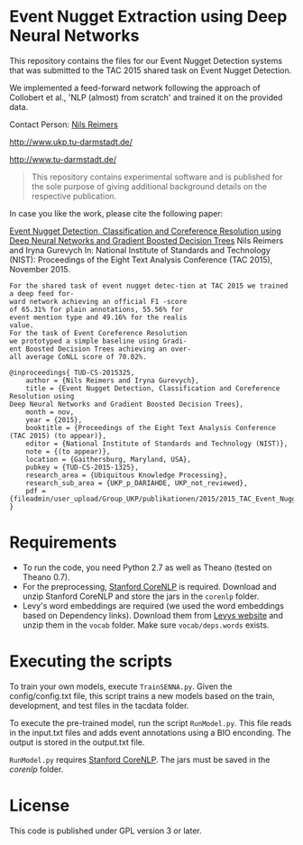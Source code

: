 # Event Nugget Extraction using Deep Neural Networks
This repository contains the files for our Event Nugget Detection systems that was submitted to the TAC 2015 shared task on Event Nugget Detection.

We implemented a feed-forward network following the approach of Collobert et al., 'NLP (almost) from scratch' and trained it on the provided data.

Contact Person: [Nils Reimers](https://www.ukp.tu-darmstadt.de/people/doctoral-researchers/nils-reimers/?no_cache=1) 

http://www.ukp.tu-darmstadt.de/

http://www.tu-darmstadt.de/

> This repository contains experimental software and is published for the sole purpose of giving additional background details on the respective publication. 



In case you like the work, please cite the following paper:

[Event Nugget Detection, Classification and Coreference Resolution using Deep Neural Networks and Gradient Boosted Decision Trees](https://www.ukp.tu-darmstadt.de/publications/details/?no_cache=1&tx_bibtex_pi1[pub_id]=TUD-CS-2015-1325)
Nils Reimers and Iryna Gurevych In: National Institute of Standards and Technology (NIST): Proceedings of the Eight Text Analysis Conference (TAC 2015), November 2015. 

```
For the shared task of event nugget detec-tion at TAC 2015 we trained a deep feed for-
ward network achieving an official F1 -score
of 65.31% for plain annotations, 55.56% for
event mention type and 49.16% for the realis
value.
For the task of Event Coreference Resolution
we prototyped a simple baseline using Gradi-
ent Boosted Decision Trees achieving an over-
all average CoNLL score of 70.02%.
```


```
@inproceedings{	TUD-CS-2015325,
	author = {Nils Reimers and Iryna Gurevych},
	title = {Event Nugget Detection, Classification and Coreference Resolution using
Deep Neural Networks and Gradient Boosted Decision Trees},
	month = nov,
	year = {2015},
	booktitle = {Proceedings of the Eight Text Analysis Conference (TAC 2015) (to appear)},
	editor = {National Institute of Standards and Technology (NIST)},
	note = {(to appear)},
	location = {Gaithersburg, Maryland, USA},
	pubkey = {TUD-CS-2015-1325},
	research_area = {Ubiquitous Knowledge Processing},
	research_sub_area = {UKP_p_DARIAHDE, UKP_not_reviewed},
	pdf = {fileadmin/user_upload/Group_UKP/publikationen/2015/2015_TAC_Event_Nugget_Detection.pdf},
}
```

# Requirements 
* To run the code, you need Python 2.7 as well as Theano (tested on Theano 0.7).
* For the preprocessing, [Stanford CoreNLP](http://stanfordnlp.github.io/CoreNLP/index.html) is required. Download and unzip Stanford CoreNLP and store the jars in the `corenlp` folder.
* Levy's word embeddings are required (we used the word embeddings based on Dependency links). Download them from [Levys website](https://levyomer.wordpress.com/2014/04/25/dependency-based-word-embeddings/) and unzip them in the `vocab` folder. Make sure `vocab/deps.words` exists.

# Executing the scripts
To train your own models, execute `TrainSENNA.py`. Given the config/config.txt file, this script trains a new models based on the train, development, and test files in the tacdata folder.

To execute the pre-trained model, run the script `RunModel.py`. This file reads in the input.txt files and adds event annotations using a BIO enconding. The output is stored in the output.txt file.

`RunModel.py` requires [Stanford CoreNLP](http://stanfordnlp.github.io/CoreNLP/index.html). The jars must be saved in the _corenlp_ folder.


# License 
This code is published under GPL version 3 or later. 
